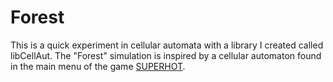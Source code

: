 # Forest
This is a quick experiment in cellular automata with a library I created called libCellAut. The "Forest" simulation is inspired by a cellular automaton found in the main menu of the game [SUPERHOT](https://superhotgame.com/).
